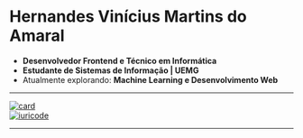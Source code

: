 <!--
**herndzz/herndzz** is a ✨ _special_ ✨ repository because its `README.md` (this file) appears on your GitHub profile.

Here are some ideas to get you started:

- 🔭 I’m currently working on ...
- 🌱 I’m currently learning ...
- 👯 I’m looking to collaborate on ...
- 🤔 I’m looking for help with ...
- 💬 Ask me about ...
- 📫 How to reach me: ...
- 😄 Pronouns: ...
- ⚡ Fun fact: ...
-->

# Hernandes Vinícius Martins do Amaral

* **Desenvolvedor Frontend e Técnico em Informática**  
* **Estudante de Sistemas de Informação | UEMG** 
* Atualmente explorando: **Machine Learning e Desenvolvimento Web**  

---

[![card](https://github-readme-stats.vercel.app/api?username=herndzz&theme=dracula&show_icons=true)](https://github.com/anuraghazra/github-readme-stats)    
[![iuricode](https://github-readme-stats.vercel.app/api/top-langs/?username=herndzz&hide=html&layout=compact&theme=dracula)](https://github.com/anuraghazra/github-readme-stats)

---


